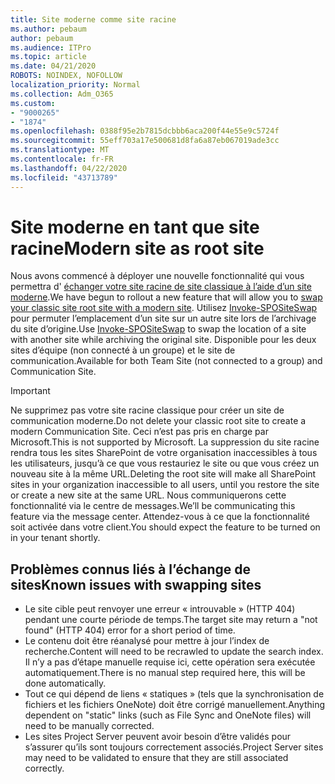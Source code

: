 ```yaml
---
title: Site moderne comme site racine
ms.author: pebaum
author: pebaum
ms.audience: ITPro
ms.topic: article
ms.date: 04/21/2020
ROBOTS: NOINDEX, NOFOLLOW
localization_priority: Normal
ms.collection: Adm_O365
ms.custom:
- "9000265"
- "1874"
ms.openlocfilehash: 0388f95e2b7815dcbbb6aca200f44e55e9c5724f
ms.sourcegitcommit: 55eff703a17e500681d8fa6a87eb067019ade3cc
ms.translationtype: MT
ms.contentlocale: fr-FR
ms.lasthandoff: 04/22/2020
ms.locfileid: "43713789"
---
```

# <a name="modern-site-as-root-site"></a><span data-ttu-id="6b022-102">Site moderne en tant que site racine</span><span class="sxs-lookup"><span data-stu-id="6b022-102">Modern site as root site</span></span>

<span data-ttu-id="6b022-103">Nous avons commencé à déployer une nouvelle fonctionnalité qui vous permettra d' [échanger votre site racine de site classique à l’aide d’un site moderne](https://docs.microsoft.com/sharepoint/modern-root-site).</span><span class="sxs-lookup"><span data-stu-id="6b022-103">We have begun to rollout a new feature that will allow you to [swap your classic site root site with a modern site](https://docs.microsoft.com/sharepoint/modern-root-site).</span></span> <span data-ttu-id="6b022-104">Utilisez [Invoke-SPOSiteSwap](https://docs.microsoft.com/powershell/module/sharepoint-online/invoke-spositeswap?view=sharepoint-ps) pour permuter l’emplacement d’un site sur un autre site lors de l’archivage du site d’origine.</span><span class="sxs-lookup"><span data-stu-id="6b022-104">Use [Invoke-SPOSiteSwap](https://docs.microsoft.com/powershell/module/sharepoint-online/invoke-spositeswap?view=sharepoint-ps) to swap the location of a site with another site while archiving the original site.</span></span> <span data-ttu-id="6b022-105">Disponible pour les deux sites d’équipe (non connecté à un groupe) et le site de communication.</span><span class="sxs-lookup"><span data-stu-id="6b022-105">Available for both Team Site (not connected to a group) and Communication Site.</span></span>

>[!Important]
> <span data-ttu-id="6b022-106">Ne supprimez pas votre site racine classique pour créer un site de communication moderne.</span><span class="sxs-lookup"><span data-stu-id="6b022-106">Do not delete your classic root site to create a modern Communication Site.</span></span> <span data-ttu-id="6b022-107">Ceci n’est pas pris en charge par Microsoft.</span><span class="sxs-lookup"><span data-stu-id="6b022-107">This is not supported by Microsoft.</span></span> <span data-ttu-id="6b022-108">La suppression du site racine rendra tous les sites SharePoint de votre organisation inaccessibles à tous les utilisateurs, jusqu’à ce que vous restauriez le site ou que vous créez un nouveau site à la même URL.</span><span class="sxs-lookup"><span data-stu-id="6b022-108">Deleting the root site will make all SharePoint sites in your organization inaccessible to all users, until you restore the site or create a new site at the same URL.</span></span> <span data-ttu-id="6b022-109">Nous communiquerons cette fonctionnalité via le centre de messages.</span><span class="sxs-lookup"><span data-stu-id="6b022-109">We’ll be communicating this feature via the message center.</span></span> <span data-ttu-id="6b022-110">Attendez-vous à ce que la fonctionnalité soit activée dans votre client.</span><span class="sxs-lookup"><span data-stu-id="6b022-110">You should expect the feature to be turned on in your tenant shortly.</span></span>

## <a name="known-issues-with-swapping-sites"></a><span data-ttu-id="6b022-111">Problèmes connus liés à l’échange de sites</span><span class="sxs-lookup"><span data-stu-id="6b022-111">Known issues with swapping sites</span></span>
- <span data-ttu-id="6b022-112">Le site cible peut renvoyer une erreur « introuvable » (HTTP 404) pendant une courte période de temps.</span><span class="sxs-lookup"><span data-stu-id="6b022-112">The target site may return a "not found" (HTTP 404) error for a short period of time.</span></span>
- <span data-ttu-id="6b022-113">Le contenu doit être réanalysé pour mettre à jour l’index de recherche.</span><span class="sxs-lookup"><span data-stu-id="6b022-113">Content will need to be recrawled to update the search index.</span></span> <span data-ttu-id="6b022-114">Il n’y a pas d’étape manuelle requise ici, cette opération sera exécutée automatiquement.</span><span class="sxs-lookup"><span data-stu-id="6b022-114">There is no manual step required here, this will be done automatically.</span></span>
- <span data-ttu-id="6b022-115">Tout ce qui dépend de liens « statiques » (tels que la synchronisation de fichiers et les fichiers OneNote) doit être corrigé manuellement.</span><span class="sxs-lookup"><span data-stu-id="6b022-115">Anything dependent on "static" links (such as File Sync and OneNote files) will need to be manually corrected.</span></span>
- <span data-ttu-id="6b022-116">Les sites Project Server peuvent avoir besoin d’être validés pour s’assurer qu’ils sont toujours correctement associés.</span><span class="sxs-lookup"><span data-stu-id="6b022-116">Project Server sites may need to be validated to ensure that they are still associated correctly.</span></span> 
